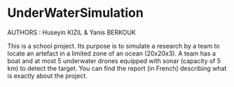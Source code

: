 # UnderWaterSimulation
AUTHORS : Huseyin KIZIL & Yanis BERKOUK

This is a school project. Its purpose is to simulate a research by a team to locate an artefact in a limited zone of an ocean (20x20x3).
A team has a boat and at most 5 underwater drones equipped with sonar (capacity of 5 km) to detect the target.
You can find the report (in French) describing what is exactly about the project.
